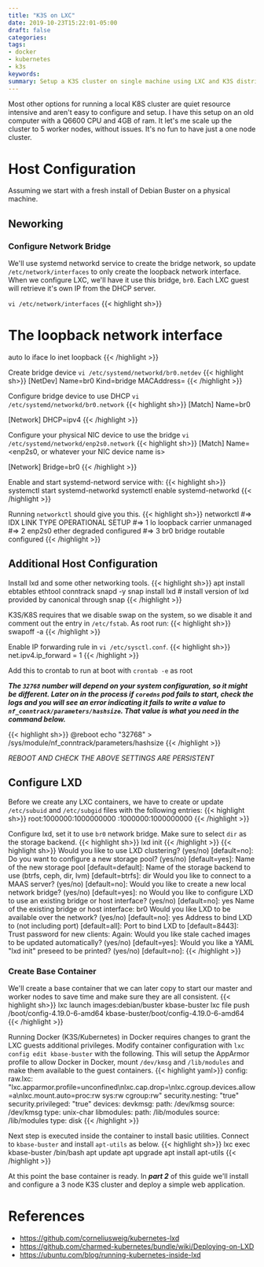 ```yaml
---
title: "K3S on LXC"
date: 2019-10-23T15:22:01-05:00
draft: false
categories:
tags:
- docker
- kubernetes
- k3s
keywords:
summary: Setup a K3S cluster on single machine using LXC and K3S distribution.
---
```

Most other options for running a local K8S cluster are quiet resource intensive and aren't easy to configure and setup. I have this setup on an old computer with a Q6600 CPU and 4GB of ram. It let's me scale up the cluster to 5 worker nodes, without issues. It's no fun to have just a one node cluster.

# Host Configuration
Assuming we start with a fresh install of Debian Buster on a physical machine. 

## Neworking
### Configure Network Bridge
We'll use systemd networkd service to create the bridge network, so update `/etc/network/interfaces` to only create the loopback network interface. When we configure LXC, we'll have it use this bridge, `br0`. Each LXC guest will retrieve it's own IP from the DHCP server.

`vi /etc/network/interfaces`
{{< highlight sh>}}
# The loopback network interface
auto lo
iface lo inet loopback
{{< /highlight >}}

Create bridge device
`vi /etc/systemd/networkd/br0.netdev`
{{< highlight sh>}}
[NetDev]
Name=br0
Kind=bridge
MACAddress=<MAC address of your physical NIC>
{{< /highlight >}}

Configure bridge device to use DHCP `vi /etc/systemd/networkd/br0.network`
{{< highlight sh>}}
[Match]
Name=br0

[Network]
DHCP=ipv4
{{< /highlight >}}

Configure your physical NIC device to use the bridge `vi /etc/systemd/networkd/enp2s0.network`
{{< highlight sh>}}
[Match]
Name=<enp2s0, or whatever your NIC device name is>

[Network]
Bridge=br0
{{< /highlight >}}

Enable and start systemd-netword service with:
{{< highlight sh>}}
systemctl start systemd-networkd
systemctl enable systemd-networkd
{{< /highlight >}}

Running `networkctl` should give you this.
{{< highlight sh>}}
networkctl
#=> IDX LINK             TYPE               OPERATIONAL SETUP
#=>   1 lo               loopback           carrier     unmanaged
#=>   2 enp2s0           ether              degraded    configured
#=>   3 br0              bridge             routable    configured
{{< /highlight >}}

## Additional Host Configuration

Install lxd and some other networking tools.
{{< highlight sh>}}
apt install ebtables ethtool conntrack snapd -y
snap install lxd # install version of lxd provided by canonical through snap
{{< /highlight >}}


K3S/K8S requires that we disable swap on the system, so we disable it and comment out the entry in `/etc/fstab`. As root run:
{{< highlight sh>}}
swapoff -a
{{< /highlight >}}

Enable IP forwarding rule in `vi /etc/sysctl.conf`.
{{< highlight sh>}}
net.ipv4.ip_forward = 1
{{< /highlight >}}

Add this to crontab to run at boot with `crontab -e` as root

***The `32768` number will depend on your system configuration, so it might be different. Later on in the process if `coredns` pod fails to start, check the logs and you will see an error indicating it fails to write a value to `nf_conntrack/parameters/hashsize`. That value is what you need in the command below.***

{{< highlight sh>}}
@reboot echo "32768" > /sys/module/nf_conntrack/parameters/hashsize
{{< /highlight >}}

*REBOOT AND CHECK THE ABOVE SETTINGS ARE PERSISTENT*

## Configure LXD
Before we create any LXC containers, we have to create or update `/etc/subuid` and `/etc/subgid` files with the following entries:
{{< highlight sh>}}
root:1000000:1000000000
<your username>:1000000:1000000000
{{< /highlight >}}

Configure lxd, set it to use `br0` network bridge. Make sure to select `dir` as the storage backend. 
{{< highlight sh>}}
lxd init
{{< /highlight >}}
{{< highlight sh>}}
Would you like to use LXD clustering? (yes/no) [default=no]: 
Do you want to configure a new storage pool? (yes/no) [default=yes]:
Name of the new storage pool [default=default]: 
Name of the storage backend to use (btrfs, ceph, dir, lvm) [default=btrfs]: dir
Would you like to connect to a MAAS server? (yes/no) [default=no]:
Would you like to create a new local network bridge? (yes/no) [default=yes]: no
Would you like to configure LXD to use an existing bridge or host interface? (yes/no) [default=no]: yes
Name of the existing bridge or host interface: br0
Would you like LXD to be available over the network? (yes/no) [default=no]: yes
Address to bind LXD to (not including port) [default=all]:
Port to bind LXD to [default=8443]:
Trust password for new clients:
Again:
Would you like stale cached images to be updated automatically? (yes/no) [default=yes]:
Would you like a YAML "lxd init" preseed to be printed? (yes/no) [default=no]:
{{< /highlight >}}

### Create Base Container
We'll create a base container that we can later copy to start our master and worker nodes to save time and make sure they are all consistent.
{{< highlight sh>}}
lxc launch images:debian/buster kbase-buster
lxc file push /boot/config-4.19.0-6-amd64 kbase-buster/boot/config-4.19.0-6-amd64
{{< /highlight >}}

Running Docker (K3S/Kubernetes) in Docker requires changes to grant the LXC guests additional privileges. Modify container configuration with `lxc config edit kbase-buster` with the following. This will setup the AppArmor profile to allow Docker in Docker, mount `/dev/kmsg` and `/lib/modules` and make them available to the guest containers.
{{< highlight yaml>}}
config:
  raw.lxc: "lxc.apparmor.profile=unconfined\nlxc.cap.drop=\nlxc.cgroup.devices.allow=a\nlxc.mount.auto=proc:rw sys:rw cgroup:rw"
  security.nesting: "true"
  security.privileged: "true"
devices:
  devkmsg:
    path: /dev/kmsg
    source: /dev/kmsg
    type: unix-char
  libmodules:
    path: /lib/modules
    source: /lib/modules
    type: disk
{{< /highlight >}}

Next step is executed inside the container to install basic utilities. Connect to `kbase-buster` and install `apt-utils` as below.
{{< highlight sh>}}
lxc exec kbase-buster /bin/bash
apt update
apt upgrade
apt install apt-utils
{{< /highlight >}}

At this point the base container is ready. In ***part 2*** of this guide we'll install and configure a 3 node K3S cluster and deploy a simple web application.


# References
* https://github.com/corneliusweig/kubernetes-lxd
* https://github.com/charmed-kubernetes/bundle/wiki/Deploying-on-LXD
* https://ubuntu.com/blog/running-kubernetes-inside-lxd